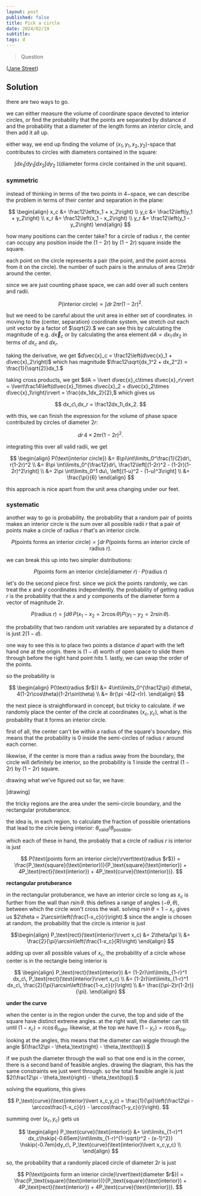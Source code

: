 ```yaml
---
layout: post
published: false
title: Pick a circle
date: 2024/02/19
subtitle:
tags: d
---
```


>Question

<!--more-->

([Jane Street](URL))

## Solution

there are two ways to go. 

we can either measure the volume of coordinate space devoted to interior circles, or find the probability that the points are separated by distance $d$ and the probability that a diameter of the length forms an interior circle, and then add it all up.

either way, we end up finding the volume of $(x_1,y_1,x_2,y_2)$-space that contributes to circles with diameters contained in the square:

$$ \int dx_1 \int dy_1 \int dx_2 \int dy_2\ \mathbb{I}(\text{diameter forms circle contained in the unit square}). $$

### symmetric

instead of thinking in terms of the two points in $4-$space, we can describe the problem in terms of their center and separation in the plane:

$$ \begin{align}
  x_c &= \frac12\left(x_1 + x_2\right) \\
  y_c &= \frac12\left(y_1 + y_2\right) \\
  x_r &= \frac12\left(x_1 - x_2\right) \\
  y_r &= \frac12\left(y_1 - y_2\right)
\end{align} $$

how many positions can the center take? for a circle of radius $r,$ the center can occupy any position inside the $(1-2r)$ by $(1-2r)$ square inside the square. 

each point on the circle represents a pair (the point, and the point across from it on the circle). the number of such pairs is the annulus of area $(2\pi r)\text{d}r$ around the center. 

since we are just counting phase space, we can add over all such centers and radii. 

$$ P(\text{interior circle}) \propto \int dr\, 2\pi r(1-2r)^2. $$

but we need to be careful about the unit area in either set of coordinates. in moving to the (center, separation) coordinate system, we stretch out each unit vector by a factor of $\sqrt{2}.$ we can see this by calculating the magnitude of e.g. $d\vec{x}_c$ or by calculating the area element $dA = dx_1\,dx_2$ in terms of $dx_c$ and $dx_r.$

taking the derivative, we get $d\vec{x}_c = \frac12\left(d\vec{x}_1 + d\vec{x}_2\right)$ which has magnitude $\frac12\sqrt{dx_1^2 + dx_2^2} = \frac{1}{\sqrt{2}}dx_1.$ 

taking cross products, we get $dA = \lvert d\vec{x}_c\times d\vec{x}_r\rvert = \lvert\frac14\left(d\vec{x}_1\times d\vec{x}_2 + d\vec{x}_2\times d\vec{x}_1\right)\rvert = \frac{dx_1dx_2}{2},$ which gives us 

$$ dx_c\,dx_r = \frac12dx_1\,dx_2. $$

with this, we can finish the expression for the volume of phase space contributed by circles of diameter $2r:$

$$ dr\,4\times 2\pi r(1-2r)^2. $$

integrating this over all valid radii, we get 

$$ \begin{align}
  P(\text{interior circle}) &= 8\pi\int\limits_0^\frac{1}{2}dr\, r(1-2r)^2 \\
                            &= 8\pi \int\limits_0^{\frac12}dr\, \frac12\left[(1-2r)^2 - (1-2r)(1-2r)^2\right] \\
                            &= 2\pi \int\limits_0^1 du\, \left[(1-u)^2 - (1-u)^3\right] \\
                            &= \frac{\pi}{6}
\end{align} $$

this approach is nice apart from the unit area changing under our feet. 

### systematic

another way to go is probability. the probability that a random pair of points makes an interior circle is the sum over all possible radii $r$ that a pair of points make a circle of radius $r$ that's an interior circle.

$$ P(\text{points forms an interior circle}) = \int dr\, P(\text{points forms an interior circle of radius $r$}). $$

we can break this up into two simpler distributions:

$$ P(\text{points form an interior circle}\rvert\text{diameter $r$}) \cdot P(\text{radius $r$}) $$

let's do the second piece first. since we pick the points randomly, we can treat the $x$ and $y$ coordinates independently. the probability of getting radius $r$ is the probability that the $x$ and $y$ components of the diameter form a vector of magnitude $2r.$ 

$$ P(\text{radius $r$}) = \int d\theta\, P(\text{$x_1-x_2 = 2r \cos\theta$})P(\text{$y_1-y_2 = 2r \sin\theta$}). $$

the probability that two random unit variables are separated by a distance $d$ is just $2(1-d).$ 

one way to see this is to place two points a distance $d$ apart with the left hand one at the origin. there is $(1-d)$ worth of open space to slide them through before the right hand point hits $1.$ lastly, we can swap the order of the points.

so the probability is

$$ \begin{align}
  P(\text{radius $r$}) &= 4\int\limits_0^{\frac12\pi} d\theta\, 4(1-2r\cos\theta)(1-2r\sin\theta) \\
  &= 8r(\pi -4(2-r)r). 
\end{align} $$

the next piece is straightforward in concept, but tricky to calculate. if we randomly place the center of the circle at coordinates $(x_c,y_c),$ what is the probability that it forms an interior circle.

first of all, the center can't be within a radius of the square's boundary. this means that the probability is $0$ inside the semi-circles of radius $r$ around each corner.

likewise, if the center is more than a radius away from the boundary, the circle will definitely be interior, so the probability is $1$ inside the central $(1-2r)$ by $(1-2r)$ square. 

drawing what we've figured out so far, we have:

[drawing]

the tricky regions are the area under the semi-circle boundary, and the rectangular protuberance. 

the idea is, in each region, to calculate the fraction of possible orientations that lead to the circle being interior: $\theta_\text{valid}/\theta_\text{possible}.$

which each of these in hand, the probably that a circle of radius $r$ is interior is just

$$ P(\text{points form an interior circle}\rvert\text{radius $r$}) = \frac{P_\text{square}(\text{interior})}{P_\text{square}(\text{interior}) + 4P_\text{rect}(\text{interior}) + 4P_\text{curve}(\text{interior})}. $$

**rectangular protuberance**

in the rectangular protuberance, we have an interior circle so long as $x_c$ is further from the wall than $r\sin\theta.$ this defines a range of angles $(-\theta,\theta)$, between which the circle won't cross the wall. solving $r\sin\theta = 1-x_c$ gives us $2\theta = 2\arcsin\left(\frac{1-x_c}{r}\right).$ since the angle is chosen at random, the probability that the circle is interior is just 

$$\begin{align} 
  P_\text{rect}(\text{interior}\rvert x_c) &= 2\theta/\pi \\
  &= \frac{2}{\pi}\arcsin\left(\frac{1-x_c}{R}\right)
\end{align} $$

adding up over all possible values of $x_c,$ the probability of a circle whose center is in the rectangle being interior is

$$ \begin{align}
  P_\text{rect}(\text{interior}) &= (1-2r)\int\limits_{1-r}^1 dx_c\, P_\text{rect}(\text{interior}\rvert x_c)  \\
  &= (1-2r)\int\limits_{1-r}^1 dx_c\, \frac{2}{\pi}\arcsin\left(\frac{1-x_c}{r}\right) \\
  &= \frac{(\pi-2)r(1-2r)}{\pi}. 
\end{align} $$

**under the curve**

when the center is in the region under the curve, the top and side of the square have distinct extreme angles. at the right wall, the diameter can tilt until $(1-x_c) = r\cos\theta_\text{right}.$ likewise, at the top we have $(1-y_c) = r\cos\theta_\text{top}.$ 

looking at the angles, this means that the diameter can wiggle through the angle $(\frac12\pi - \theta_\text{right} - \theta_\text{top}).$ 

if we push the diameter through the wall so that one end is in the corner, there is a second band of feasible angles. drawing the diagram, this has the same constraints we just went through. so the total feasible angle is just $2(\frac12\pi - \theta_\text{right} - \theta_\text{top}).$

solving the equations, this gives

$$ P_\text{curve}(\text{interior}\lvert x_c,y_c) = \frac{1}{\pi}\left(\frac12\pi - \arccos\frac{1-x_c}{r} - \arccos\frac{1-y_c}{r}\right). $$

summing over $(x_c,y_c)$ gets us

$$ 
  \begin{align}
    P_\text{curve}(\text{interior}) &= \int\limits_{1-r}^1 dx_c\hskip{-0.65em}\int\limits_{1-r}^{1-\sqrt{r^2 - (x-1)^2}} \hskip{-0.7em}dy_c\, P_\text{curve}(\text{interior}\lvert x_c,y_c) \\
  \end{align} 
$$
  
so, the probability that a randomly placed circle of diameter $2r$ is just

$$ P(\text{points form an interior circle}\rvert\text{diameter $r$}) = \frac{P_\text{square}(\text{interior})}{P_\text{square}(\text{interior}) + 4P_\text{rect}(\text{interior}) + 4P_\text{curve}(\text{interior})}. $$


<br>
